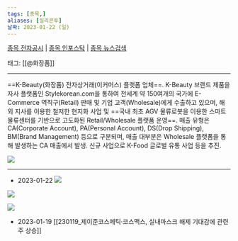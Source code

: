 ```yaml
---
tags: [종목,]
aliases: [실리콘투]
날짜: 2023-01-22 (일)
---
```

[종목 전자공시](https://finance.naver.com/item/dart.naver?code=257720) |  [종목 인포스탁](https://www.infostock.co.kr/site/3d/3d_show.asp?codename=257720) | [종목 뉴스검색](https://m.search.naver.com/search.naver?where=m_news&sm=mtb_jum&query=실리콘투)

태그: [[@화장품]]

___

==K-Beauty(화장품) 전자상거래(이커머스) 플랫폼 업체==. K-Beauty 브랜드 제품을 자사 플랫폼인 Stylekorean.com을 통하여 전세계 약 150여개의 국가에 E-Commerce 역직구(Retail) 판매 및 기업 고객(Wholesale)에게 수출하고 있으며, 해외 지사를 이용한 철저한 현지화 사업 및 ==국내 최초 AGV 물류로봇을 이용한 스마트 물류센터를 기반으로 고도화된 Retail/Wholesale 플랫폼 운영==.
매출 유형은 CA(Corporate Account), PA(Personal Account), DS(Drop Shipping), BM(Brand Management) 등으로 구분되며, 매출 대부분은 Wholesale 플랫폼을 통해 발생하는 CA 매출에서 발생. 신규 사업으로 K-Food 글로벌 유통 사업 등을 추진.

![](https://i.imgur.com/rItNk2k.png)


___
- 2023-01-22
![](https://i.imgur.com/q8QW24M.png)

![](https://i.imgur.com/C4okwMa.png)

![](https://i.imgur.com/AbOI0XK.png)


- 2023-01-19 [[230119_제이준코스메틱·코스맥스, 실내마스크 해제 기대감에 관련주 상승]]
